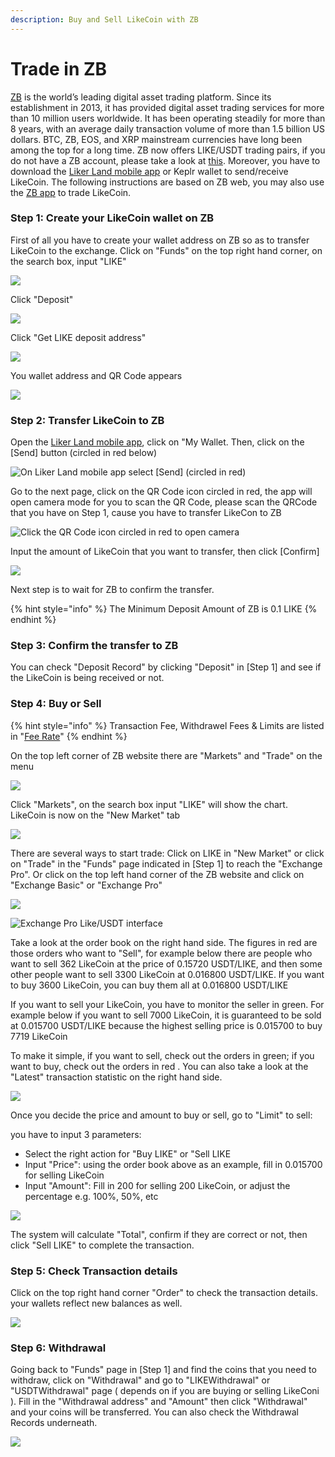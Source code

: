 ```yaml
---
description: Buy and Sell LikeCoin with ZB
---
```


# Trade in ZB

[ZB](https://www.zb.com) is the world’s leading digital asset trading platform. Since its establishment in 2013, it has provided digital asset trading services for more than 10 million users worldwide. It has been operating steadily for more than 8 years, with an average daily transaction volume of more than 1.5 billion US dollars. BTC, ZB, EOS, and XRP mainstream currencies have long been among the top for a long time. ZB now offers LIKE/USDT trading pairs, if you do not have a ZB account, please take a look at [this](registering-on-zb.md). Moreover, you have to download the [Liker Land mobile app](https://liker.land/getapp) or Keplr wallet to send/receive LikeCoin. The following instructions are based on ZB web, you may also use the [ZB app](https://www.zb.com/en/download) to trade LikeCoin.

### Step 1: Create your LikeCoin wallet on ZB

First of all you have to create your wallet address on ZB so as to transfer LikeCoin to the exchange. Click on "Funds" on the top right hand corner, on the search box, input "LIKE"

![](../../.gitbook/assets/zb-trade-01-en.png)

Click "Deposit"

![](../../.gitbook/assets/zb-trade-02-en.png)

Click "Get LIKE deposit address"

![](../../.gitbook/assets/zb-trade-03-en.png)

You wallet address and QR Code appears

![](../../.gitbook/assets/zb-trade-04-en.png)

### Step 2: Transfer LikeCoin to ZB

Open the [Liker Land mobile app](https://liker.land/getapp), click on "My Wallet. Then, click on the \[Send] button (circled in red below)

![On Liker Land mobile app select \[Send\] (circled in red)](../../.gitbook/assets/bitasset-trade-6.png)

Go to the next page, click on the QR Code icon circled in red, the app will open camera mode for you to scan the QR Code, please scan the QRCode that you have on Step 1, cause you have to transfer LikeCon to ZB

![Click the QR Code icon circled in red to open camera](../../.gitbook/assets/bitasset-trade-7.png)

Input the amount of LikeCoin that you want to transfer, then click \[Confirm]

![](../../.gitbook/assets/bitasset-trade-8.png)

Next step is to wait for ZB to confirm the transfer.

{% hint style="info" %}
The Minimum Deposit Amount of ZB is 0.1 LIKE
{% endhint %}

### Step 3: Confirm the transfer to ZB

You can check "Deposit Record" by clicking "Deposit" in \[Step 1] and see if the LikeCoin is being received or not.

### Step 4: Buy or Sell

{% hint style="info" %}
Transaction Fee, Withdrawel Fees & Limits are listed in "[Fee Rate](https://www.zb.com/help/rate)"
{% endhint %}

On the top left corner of ZB website there are "Markets" and "Trade" on the menu

![](../../.gitbook/assets/zb-trade-05-en.png)

Click "Markets", on the search box input "LIKE" will show the chart. LikeCoin is now on the "New Market" tab

![](../../.gitbook/assets/zb-trade-06-en.png)

There are several ways to start trade: Click on LIKE in "New Market" or click on "Trade" in the "Funds" page indicated in \[Step 1] to reach the "Exchange Pro". Or click on the top left hand corner of the ZB website and click on "Exchange Basic" or "Exchange Pro"

![](../../.gitbook/assets/zb-trade-07-en.png)

![Exchange Pro Like/USDT interface](../../.gitbook/assets/zb-trade-08-en.png)

Take a look at the order book on the right hand side. The figures in red are those orders who want to "Sell", for example below there are people who want to sell 362 LikeCoin at the price of 0.15720 USDT/LIKE, and then some other people want to sell 3300 LikeCoin at 0.016800 USDT/LIKE. If you want to buy 3600 LikeCoin, you can buy them all at 0.016800 USDT/LIKE

If you want to sell your LikeCoin, you have to monitor the seller in green. For example below if you want to sell 7000 LikeCoin, it is guaranteed to be sold at 0.015700 USDT/LIKE because the highest selling price is 0.015700 to buy 7719 LikeCoin

To make it simple, if you want to sell, check out the orders in green; if you want to buy, check out the orders in red. You can also take a look at the "Latest" transaction statistic on the right hand side.

![](../../.gitbook/assets/zb-trade-09-en.png)

Once you decide the price and amount to buy or sell, go to "Limit" to sell:

you have to input 3 parameters:

* Select the right action for "Buy LIKE" or "Sell LIKE
* Input "Price": using the order book above as an example, fill in 0.015700 for selling LikeCoin
* Input "Amount": Fill in 200 for selling 200 LikeCoin, or adjust the percentage e.g. 100%, 50%, etc

![](../../.gitbook/assets/zb-trade-10-en.png)

The system will calculate "Total", confirm if they are correct or not, then click "Sell LIKE" to complete the transaction.&#x20;

### Step 5: Check Transaction details

Click on the top right hand corner "Order" to check the transaction details. your wallets reflect new balances as well.

![](../../.gitbook/assets/zb-trade-11-en.png)

### Step 6: Withdrawal

Going back to "Funds" page in \[Step 1] and find the coins that you need to withdraw, click on "Withdrawal" and go to "LIKEWithdrawal" or "USDTWithdrawal" page ( depends on if you are buying or selling LikeConi ). Fill in the "Withdrawal address" and "Amount" then click "Withdrawal" and your coins will be transferred. You can also check the Withdrawal Records underneath.

![](../../.gitbook/assets/zb-trade-12-en.png)
